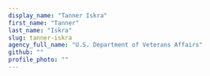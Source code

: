 ```yaml
---
display_name: "Tanner Iskra"
first_name: "Tanner"
last_name: "Iskra"
slug: tanner-iskra
agency_full_name: "U.S. Department of Veterans Affairs"
github: ""
profile_photo: ""
---
```

